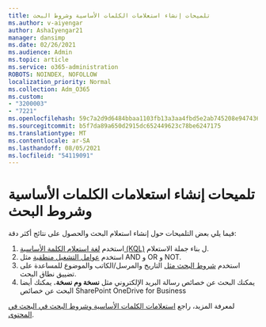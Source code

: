```yaml
---
title: تلميحات إنشاء استعلامات الكلمات الأساسية وشروط البحث
ms.author: v-aiyengar
author: AshaIyengar21
manager: dansimp
ms.date: 02/26/2021
ms.audience: Admin
ms.topic: article
ms.service: o365-administration
ROBOTS: NOINDEX, NOFOLLOW
localization_priority: Normal
ms.collection: Adm_O365
ms.custom:
- "3200003"
- "7221"
ms.openlocfilehash: 59c7a2d9d6484bbaa1103fb13a3aa4fbd5e2ab745208e9474362029cf6406234
ms.sourcegitcommit: b5f7da89a650d2915dc652449623c78be6247175
ms.translationtype: MT
ms.contentlocale: ar-SA
ms.lasthandoff: 08/05/2021
ms.locfileid: "54119091"
---
```

# <a name="tips-for-building-keyword-queries-and-search-conditions"></a>تلميحات إنشاء استعلامات الكلمات الأساسية وشروط البحث

فيما يلي بعض التلميحات حول إنشاء استعلام البحث والحصول على نتائج أكثر دقة:

1. استخدم [لغة استعلام الكلمة الأساسية (KQL)](https://go.microsoft.com/fwlink/?linkid=2101591) ل بناء جملة الاستعلام.
1. استخدم [عوامل التشغيل منطقية](https://go.microsoft.com/fwlink/?linkid=2101592) مثل AND و OR و NOT.
1. استخدم [شروط البحث مثل](https://go.microsoft.com/fwlink/?linkid=2102410) التاريخ والمرسل/الكاتب والموضوع للمساعدة على تضييق نطاق البحث.
1. يمكنك البحث عن خصائص رسالة البريد الإلكتروني مثل **نسخة وم نسخة.** يمكنك أيضا البحث عن خصائص SharePoint OneDrive for Business

لمعرفة المزيد، راجع [استعلامات الكلمات الأساسية وشروط البحث في البحث في المحتوى](https://go.microsoft.com/fwlink/?linkid=2102411).
